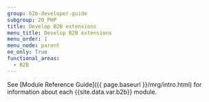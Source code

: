 ```yaml
---
group: b2b-developer-guide
subgroup: 20_PHP
title: Develop B2B extensions
menu_title: Develop B2B extensions
menu_order: 1
menu_node: parent
ee_only: True
functional_areas:
  - B2B
---
```


See [Module Reference Guide]({{ page.baseurl }}/mrg/intro.html) for information about each {{site.data.var.b2b}} module.
